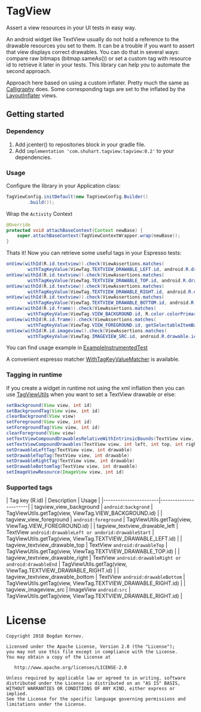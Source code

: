 # TagView
Assert a view resources in your UI tests in easy way.

An android widget like TextView usually do not hold a reference to the drawable resources you set to them. It can be a trouble if you want to assert that view displays correct drawables. You can do that in several ways: compare raw bitmaps (bitmap.sameAs()) or set a custom tag with resource id to retrieve it later in your tests. This library can help you to automate the second approach.   

Approach here based on using a custom inflater. Pretty much the same as [Calligraphy](https://github.com/chrisjenx/Calligraphy) does. Some corresponding tags are set to the inflated by the [LayoutInflater](https://developer.android.com/reference/android/view/LayoutInflater.html) views.

## Getting started

### Dependency

1. Add jcenter() to repositories block in your gradle file.
2. Add `implementation 'com.shuhart.tagview:tagview:0.2'` to your dependencies.

### Usage

Configure the library in your Application class:

```java
TagViewConfig.initDefault(new TagViewConfig.Builder()
        .build());	
```

Wrap the `Activity` Context

```java
@Override
protected void attachBaseContext(Context newBase) {
    super.attachBaseContext(TagViewContextWrapper.wrap(newBase));
}
```

Thats it! Now you can retrieve some useful tags in your Espresso tests:

```java
onView(withId(R.id.textview)).check(ViewAssertions.matches(
        withTagKeyValue(ViewTag.TEXTVIEW_DRAWABLE_LEFT.id, android.R.drawable.ic_delete)));
onView(withId(R.id.textview)).check(ViewAssertions.matches(
        withTagKeyValue(ViewTag.TEXTVIEW_DRAWABLE_TOP.id, android.R.drawable.ic_btn_speak_now)));
onView(withId(R.id.textview)).check(ViewAssertions.matches(
        withTagKeyValue(ViewTag.TEXTVIEW_DRAWABLE_RIGHT.id, android.R.drawable.ic_input_add)));
onView(withId(R.id.textview)).check(ViewAssertions.matches(
        withTagKeyValue(ViewTag.TEXTVIEW_DRAWABLE_BOTTOM.id, android.R.drawable.ic_input_get)));
onView(withId(R.id.frame)).check(ViewAssertions.matches(
        withTagKeyValue(ViewTag.VIEW_BACKGROUND.id, R.color.colorPrimary)));
onView(withId(R.id.frame)).check(ViewAssertions.matches(
        withTagKeyValue(ViewTag.VIEW_FOREGROUND.id, getSelectableItemBackgroundId(context))));
onView(withId(R.id.imageview)).check(ViewAssertions.matches(
        withTagKeyValue(ViewTag.IMAGEVIEW_SRC.id, android.R.drawable.ic_media_play)));
```

You can find usage example in [ExampleInstrumentedTest](../blob/master/tagview/src/androidTest/java/com/shuhart/tagview/ExampleInstrumentedTest.java)

A convenient espresso matcher [WithTagKeyValueMatcher](../blob/master/tagview/src/androidTest/java/com/shuhart/tagview/ViewTagMatchers.java) is available.

### Tagging in runtime
If you create a widget in runtime not using the xml inflation then you can use [TagViewUtils](../TagView/blob/master/tagview/src/main/java/com/shuhart/tagview/TagViewUtils.java) when you want to set a TextView drawable or else:

```java
setBackground(View view, int id)
setBackgroundTag(View view, int id)
clearBackground(View view)
setForeground(View view, int id)
setForegroundTag(View view, int id)
clearForeground(View view)
setTextViewCompoundDrawablesRelativeWithIntrinsicBounds(TextView view, int left, int top, int right, int bottom)
setTextViewCompoundDrawables(TextView view, int left, int top, int right, int bottom)
setDrawableLeftTag(TextView view, int drawable)
setDrawableTopTag(TextView view, int drawable)
setDrawableRightTag(TextView view, int drawable)
setDrawableBottomTag(TextView view, int drawable)
setImageViewResource(ImageView view, int id)
```

### Supported tags

| Tag key (R.id) | Description | Usage |
|-----------------------|-----------------------|
| tagview_view_background | ```android:backgrond``` | TagViewUtils.getTag(view, ViewTag.VIEW_BACKGROUND.id) |
| tagview_view_foreground | ```android:foreground``` | TagViewUtils.getTag(view, ViewTag.VIEW_FOREGROUND.id) |
| tagview_textview_drawable_left | TextView ```android:drawableLeft or andorid:drawableStart``` | TagViewUtils.getTag(view, ViewTag.TEXTVIEW_DRAWABLE_LEFT.id) |
| tagview_textview_drawable_top | TextView ```android:drawableTop``` | TagViewUtils.getTag(view, ViewTag.TEXTVIEW_DRAWABLE_TOP.id) |
| tagview_textview_drawable_right | TextView ```android:drawableRight or android:drawableEnd``` | TagViewUtils.getTag(view, ViewTag.TEXTVIEW_DRAWABLE_RIGHT.id) |
| tagview_textview_drawable_bottom | TextView ```android:drawableBottom``` | TagViewUtils.getTag(view, ViewTag.TEXTVIEW_DRAWABLE_RIGHT.id) |
| tagview_imageview_src | ImageView ```android:src``` | TagViewUtils.getTag(view, ViewTag.TEXTVIEW_DRAWABLE_RIGHT.id) |


License
=======

    Copyright 2018 Bogdan Kornev.

    Licensed under the Apache License, Version 2.0 (the "License");
    you may not use this file except in compliance with the License.
    You may obtain a copy of the License at

       http://www.apache.org/licenses/LICENSE-2.0

    Unless required by applicable law or agreed to in writing, software
    distributed under the License is distributed on an "AS IS" BASIS,
    WITHOUT WARRANTIES OR CONDITIONS OF ANY KIND, either express or implied.
    See the License for the specific language governing permissions and
    limitations under the License.